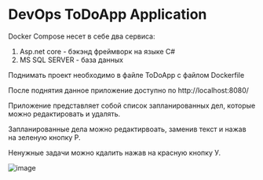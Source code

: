 # DevOps ToDoApp Application
Docker Compose несет в себе два сервиса:
  1. Asp.net core - бэкэнд фреймворк на языке C#
  2. MS SQL SERVER - база данных

Поднимать проект необходимо в файле ToDoApp с файлом Dockerfile

После поднятия данное приложение доступно по http://localhost:8080/

Приложение представляет собой список запланированных дел, которые можно редактировать и удалять.

Запланированные дела можно редактирвоать, заменив текст и нажав на зеленую кнопку Р.

Ненужные задачи можно кдалить нажав на красную кнопку У.

![image](https://github.com/user-attachments/assets/582d0f61-debc-4a83-8590-194335c75c2d)

